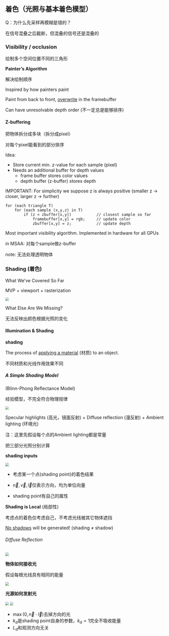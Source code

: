 ## 着色（光照与基本着色模型）

Q：为什么先采样再模糊是错的？

在信号混叠之后截断，但混叠的信号还是混叠的



### Visibility / occlusion

绘制多个空间位置不同的三角形

**Painter’s Algorithm**

解决绘制顺序

Inspired by how painters paint 

Paint from back to front, <u>overwrite</u> in the framebuffer

Can have unresolvable depth order (不一定总是能够排序)

#### Z-buffering

把物体拆分成多块（拆分成pixel）

对每个pixel能看到的部分排序

Idea: 

- Store current min. z-value for each sample (pixel)
- Needs an additional buffer for depth values 
  - frame buffer stores color values 
  - depth buffer (z-buffer) stores depth 

IMPORTANT: For simplicity we suppose  z is always positive (smaller z -> closer, larger z -> further)

```
for (each triangle T)
	for (each sample (x,y,z) in T)
		if (z < zbuffer[x,y])			// closest sample so far
			framebuffer[x,y] = rgb;		// update color
			zbuffer[x,y] = z;       	// update depth
```

Most important visibility algorithm. Implemented in hardware for all GPUs

in MSAA: 对每个sample做z-buffer

note: 无法处理透明物体



### Shading (着色)

What We’ve Covered So Far

MVP + viewport + rasterization

<img src="img/lec7-so-far.png" style="zoom:67%;" />

What Else Are We Missing?

无法反映出颜色根据光照的变化



#### Illumination & Shading 

**shading**

The process of <u>applying a material</u> (材质) to an object.

不同材质和光线作用效果不同



##### A Simple Shading Model 

(Blinn-Phong Reflectance Model)

经验模型，不完全符合物理规律

<img src="img/lec7-observation.png" style="zoom:67%;" />

Specular highlights (高光，镜面反射) + Diffuse reflection (漫反射) + Ambient lighting (环境光)

注：这里先假设每个点的Ambient lighting都是常量

把三部分光照分别计算



**shading inputs**

<img src="img/lec7-shading-inputs.png" style="zoom:67%;" />

- 考虑某一个点(shading point)的着色结果

- $\vec n,\vec v,\vec l$仅表示方向，均为单位向量
- shading point有自己的属性



**Shading is Local** (局部性)

考虑点的着色仅考虑自己，不考虑光线被其它物体遮挡

<u>No shadows</u> will be generated! (shading ≠ shadow)



###### Diffuse Reflection

<img src="img/lec7-diffuse-reflection.png" style="zoom:67%;" />

**物体如何接收光**

假设每根光线具有相同的能量

<img src="img/lec7-light-received.png" style="zoom:67%;" />

**光源如何发射光**

<img src="img/lec7-light-falloff.png" style="zoom:67%;" />

<img src="img/lec7-diffuse-shading.png" style="zoom:67%;" />

- $\max(0,\vec n \cdot \vec {l})$去掉方向的光
- $k_d$是shading point自身的参数，$k_d=1$完全不吸收能量
- $L_d$和观测方向无关

